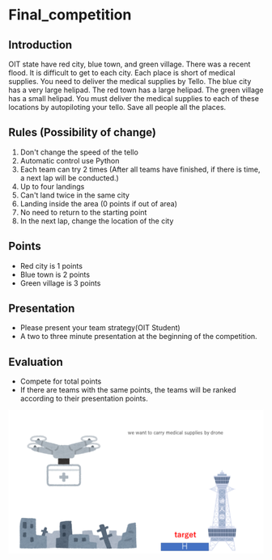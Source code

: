 # Final_competition

## Introduction
OIT state have red city, blue town, and green village. There was a recent flood.
It is difficult to get to each city. 
Each place is short of medical supplies. 
You need to deliver the medical supplies by Tello.
The blue city has a very large helipad. The red town has a large helipad. The green village has a small helipad.
You must deliver the medical supplies to each of these locations by autopiloting your tello. Save all people all the places.

## Rules (Possibility of change)
1. Don't change the speed of the tello
2. Automatic control use Python
3. Each team can try 2 times (After all teams have finished, if there is time, a next lap will be conducted.)
4. Up to four landings
5. Can't land twice in the same city
6. Landing inside the area (0 points if out of area)
7. No need to return to the starting point
8. In the next lap, change the location of the city

## Points
- Red city is 1 points
- Blue town is 2 points 
- Green village is 3 points

## Presentation
- Please present your team strategy(OIT Student)
- A two to three minute presentation at the beginning of the competition.

## Evaluation
- Compete for total points
- If there are teams with the same points, the teams will be ranked according to their presentation points.



<img width="800" src="/images/drone.png">
